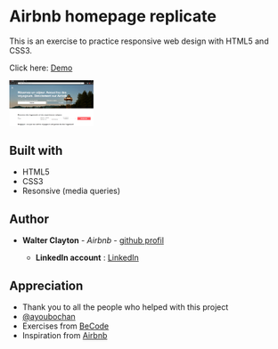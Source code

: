 # Airbnb homepage replicate

This is an exercise to practice responsive web design with HTML5 and CSS3.

Click here: [Demo](https://walter-clayton.github.io/airbnb/)

<img src="./images/demo.png" style="width:30%;">


## Built with

* HTML5
* CSS3
* Resonsive (media queries)

## Author

* **Walter Clayton** - *Airbnb* - [github profil](https://github.com/votreProfil)

    * **LinkedIn account** : [LinkedIn](https://www.linkedin.com/votreProfil)

## Appreciation

* Thank you to all the people who helped with this project
* [@ayoubochan](https://github.com/ayoubochan)
* Exercises from [BeCode](https://www.becode.org)
* Inspiration from [Airbnb](https://www.airbnb.com)


